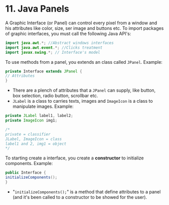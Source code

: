 # 11. Java Panels
A Graphic Interface (or Panel) can control every pixel from a window and his attributes like color, size, ser image and buttons etc.
To import packages of graphic interfaces, you must call the following Java API's:

```java
import java.awt.*; //Abstract windows interfaces
import java.awt.event.*; //Clicks treatment
import javax.swing.*; // Interface's model
```

To use methods from a panel, you extends an class called ``JPanel``. Example:

```java
private Interface extends JPanel {
// Attributes
}
```

- There are a plench of attributes that a ``JPanel`` can supply, like button, box selection, radio button, scrollbar etc.
- ``JLabel`` is a class to carries texts, images and ``ImageIcon`` is a class to manipulate images. Example:

```java
private JLabel label1, label2;
private ImageIcon img1;

/*
private = classifier
JLabel, ImageIcon = class
label1 and 2, img1 = object
*/
```

To starting create a interface, you create a **constructor** to initialize components.
Example:

```java
public Interface {
initializeComponents();
}
```

- "``initializeComponents();``" is a method that define attributes to a panel (and it's been called to a constructor to be showed for the user).